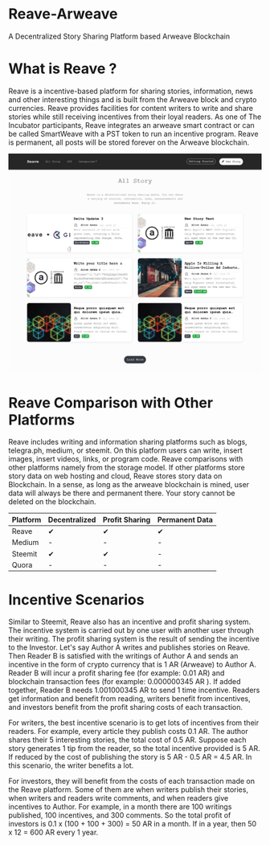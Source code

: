 # Reave-Arweave
 A Decentralized Story Sharing Platform based Arweave Blockchain

# What is Reave ?

Reave is a incentive-based platform for sharing stories, information, news and other interesting things and is built from the Arweave block and crypto currencies. Reave provides facilities for content writers to write and share stories while still receiving incentives from their loyal readers. As one of The Incubator participants, Reave integrates an arweave smart contract or can be called SmartWeave with a PST token to run an incentive program. Reave is permanent, all posts will be stored forever on the Arweave blockchain.

<img src="https://raw.githubusercontent.com/aliceasuna94/Reave-Arweave/master/assets/img/Screenshot_2020-07-25%20All%20Story%20Reave.png" />


# Reave Comparison with Other Platforms

Reave includes writing and information sharing platforms such as blogs, telegra.ph, medium, or steemit. On this platform users can write, insert images, insert videos, links, or program code. Reave comparisons with other platforms namely from the storage model. If other platforms store story data on web hosting and cloud, Reave stores story data on Blockchain. In a sense, as long as the arweave blockchain is mined, user data will always be there and permanent there. Your story cannot be deleted on the blockchain.

 <table>
    <thead>
      <tr>
        <th>Platform</th>
        <th>Decentralized</th>
        <th>Profit Sharing</th>
        <th>Permanent Data</th>
      </tr>
    </thead>
    <tbody>
        <tr>
            <td>Reave</td>
            <td>&#10004;</td>
            <td>&#10004;</td>
            <td>&#10004;</td>
        </tr>
        <tr>
            <td>Medium</td>
            <td>-</td>
            <td>-</td>
            <td>-</td>
        </tr>
     <tr>
            <td>Steemit</td>
            <td>&#10004;</td>
            <td>&#10004;</td>
            <td>-</td>
        </tr>
     <tr>
            <td>Quora</td>
            <td>-</td>
            <td>-</td>
            <td>-</td>
        </tr>
    </tbody>
  </table>


# Incentive Scenarios

Similar to Steemit, Reave also has an incentive and profit sharing system. The incentive system is carried out by one user with another user through their writing. The profit sharing system is the result of sending the incentive to the Investor. Let's say Author A writes and publishes stories on Reave. Then Reader B is satisfied with the writings of Author A and sends an incentive in the form of crypto currency that is 1 AR (Arweave) to Author A. Reader B will incur a profit sharing fee (for example: 0.01 AR) and blockchain transaction fees (for example: 0.000000345 AR ). If added together, Reader B needs 1.001000345 AR to send 1 time incentive. Readers get information and benefit from reading, writers benefit from incentives, and investors benefit from the profit sharing costs of each transaction.

For writers, the best incentive scenario is to get lots of incentives from their readers. For example, every article they publish costs 0.1 AR. The author shares their 5 interesting stories, the total cost of 0.5 AR. Suppose each story generates 1 tip from the reader, so the total incentive provided is 5 AR. If reduced by the cost of publishing the story is 5 AR - 0.5 AR = 4.5 AR. In this scenario, the writer benefits a lot.

For investors, they will benefit from the costs of each transaction made on the Reave platform. Some of them are when writers publish their stories, when writers and readers write comments, and when readers give incentives to Author. For example, in a month there are 100 writings published, 100 incentives, and 300 comments. So the total profit of investors is 0.1 x (100 + 100 + 300) = 50 AR in a month. If in a year, then 50 x 12 = 600 AR every 1 year.
